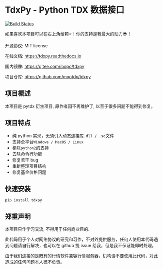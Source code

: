# TdxPy - Python TDX 数据接口

[![Build Status](https://travis-ci.org/rainx/pytdx.svg?branch=master)](https://travis-ci.org/bopo/tdxpy)

如果喜欢本项目可以在右上角给颗⭐！你的支持是我最大的动力😎！

开源协议: MIT license

在线文档: https://tdxpy.readthedocs.io

国内镜像: https://gitee.com/ibopo/tdxpy

项目仓库: https://github.com/mootdx/tdxpy

项目概述
---------
本项目是 pytdx 衍生项目, 原作者因不再维护了, 以至于很多问题不能得到修复。

项目特点
------

* 纯 python 实现，无须引入动态连接库`.dll / .so`文件
* 支持全平台`Windows / MacOS / Linux`
* 移除`python2`的支持
* 去除命令行功能
* 修复若干 bug
* 重新整理项目结构
* 修复基金价格问题

快速安装
--------

```shell
pip install tdxpy
```

郑重声明
-------
本项目只作学习交流, 不得用于任何商业目的.

此代码用于个人对网络协议的研究和习作，不对外提供服务，任何人使用本代码遇到问题请自行解决，也可以在 github 提 issue 给我，但是我不保证能即时处理。

由于我们连接的是既有的行情软件兼容行情服务器，机构请不要使用此代码，对此造成的任何问题本人概不负责。


